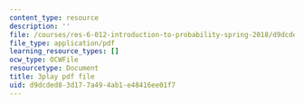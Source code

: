 ```yaml
---
content_type: resource
description: ''
file: /courses/res-6-012-introduction-to-probability-spring-2018/d9dcded83d177a494ab1e48416ee01f7_cQtCpJyl77o.pdf
file_type: application/pdf
learning_resource_types: []
ocw_type: OCWFile
resourcetype: Document
title: 3play pdf file
uid: d9dcded8-3d17-7a49-4ab1-e48416ee01f7
---
```

